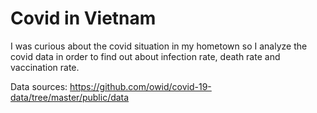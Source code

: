 # Covid in Vietnam

I was curious about the covid situation in my hometown so I analyze the covid data in order to find out about infection rate, death rate and vaccination rate.

Data sources: https://github.com/owid/covid-19-data/tree/master/public/data
